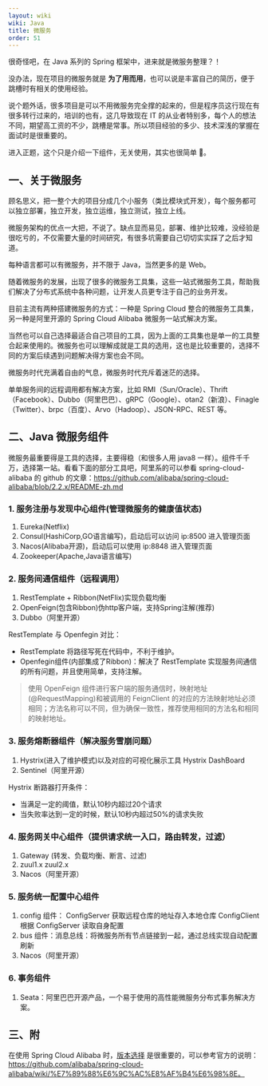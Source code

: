 ```yaml
---
layout: wiki
wiki: Java
title: 微服务
order: 51
---
```


很奇怪吧，在 Java 系列的 Spring 框架中，进来就是微服务整理？！

没办法，现在项目的微服务就是 **为了用而用**，也可以说是丰富自己的简历，便于跳槽时有相关的使用经验。

说个题外话，很多项目是可以不用微服务完全撑的起来的，但是程序员这行现在有很多转行过来的，培训的也有，这几导致现在 IT 的从业者特别多，每个人的想法不同，期望高工资的不少，跳槽是常事。所以项目经验的多少、技术深浅的掌握在面试时是很重要的。

<!-- more -->

进入正题，这个只是介绍一下组件，无关使用，其实也很简单 :slightly_smiling_face:。

## 一、关于微服务

顾名思义，把一整个大的项目分成几个小服务（类比模块式开发），每个服务都可以独立部署，独立开发，独立运维，独立测试，独立上线。

微服务架构的优点一大把，不说了。缺点显而易见，部署、维护比较难，没经验是很吃亏的，不仅需要大量的时间研究，有很多坑需要自己切切实实踩了之后才知道。

每种语言都可以有微服务，并不限于 Java，当然更多的是 Web。

随着微服务的发展，出现了很多的微服务工具集，这些一站式微服务工具，帮助我们解决了分布式系统中各种问题，让开发人员更专注于自己的业务开发。

目前主流有两种搭建微服务的方式：一种是 Spring Cloud 整合的微服务工具集，另一种是阿里开源的 Spring Cloud Alibaba 微服务一站式解决方案。

当然也可以自己选择最适合自己项目的工具，因为上面的工具集也是单一的工具整合起来使用的。微服务也可以理解成就是工具的选用，这也是比较重要的，选择不同的方案后续遇到问题解决得方案也会不同。

微服务时代充满着自由的气息，微服务时代充斥着迷茫的选择。

单单服务间的远程调用都有解决方案，比如 RMI（Sun/Oracle）、Thrift（Facebook）、Dubbo（阿里巴巴）、gRPC（Google）、otan2（新浪）、Finagle（Twitter）、brpc（百度）、Arvo（Hadoop）、JSON-RPC、REST 等。

## 二、Java 微服务组件

微服务最重要得是工具的选择，主要得稳（和很多人用 java8 一样）。组件千千万，选择第一站。看看下面的部分工具吧，阿里系的可以参看 spring-cloud-alibaba 的 github 的文章：https://github.com/alibaba/spring-cloud-alibaba/blob/2.2.x/README-zh.md

### 1. 服务注册与发现中心组件(管理微服务的健康值状态)

1. Eureka(Netflix)
2. Consul(HashiCorp,GO语言编写)，启动后可以访问 ip:8500 进入管理页面
3. Nacos(Alibaba开源)，启动后可以使用 ip:8848 进入管理页面
4. Zookeeper(Apache,Java语言编写)

### 2. 服务间通信组件（远程调用）

1. RestTemplate + Ribbon(NetFlix)实现负载均衡
2. OpenFeign(包含Ribbon)伪http客户端，支持Spring注解(推荐)
3. Dubbo（阿里开源）

RestTemplate 与 Openfegin 对比：

- RestTemplate 将路径写死在代码中，不利于维护。
- Openfegin组件(内部集成了Ribbon)：解决了 RestTemplate 实现服务间通信的所有问题，并且使用简单，支持注解。

> 使用 OpenFeign 组件进行客户端的服务通信时，映射地址(@RequestMapping)和被调用的 FeignClient 的对应的方法映射地址必须相同；方法名称可以不同，但为确保一致性，推荐使用相同的方法名和相同的映射地址。

### 3. 服务熔断器组件（解决服务雪崩问题）

1. Hystrix(进入了维护模式)以及对应的可视化展示工具 Hystrix DashBoard
2. Sentinel（阿里开源）

Hystrix 断路器打开条件：

- 当满足一定的阈值，默认10秒内超过20个请求
- 当失败率达到一定的时候，默认10秒内超过50%的请求失败

### 4. 服务网关中心组件（提供请求统一入口，路由转发，过滤）

1. Gateway (转发、负载均衡、断言、过滤)
2. zuul1.x zuul2.x
3. Nacos（阿里开源）

### 5. 服务统一配置中心组件

1. config 组件：
    ConfigServer 获取远程仓库的地址存入本地仓库
    ConfigClient 根据 ConfigServer 读取自身配置
2. bus 组件：消息总线：将微服务所有节点链接到一起，通过总线实现自动配置刷新
3. Nacos（阿里开源）

### 6. 事务组件

1. Seata：阿里巴巴开源产品，一个易于使用的高性能微服务分布式事务解决方案。

## 三、附

在使用 Spring Cloud Alibaba 时，[版本选择](https://github.com/alibaba/spring-cloud-alibaba/wiki/%E7%89%88%E6%9C%AC%E8%AF%B4%E6%98%8E) 是很重要的，可以参考官方的说明：https://github.com/alibaba/spring-cloud-alibaba/wiki/%E7%89%88%E6%9C%AC%E8%AF%B4%E6%98%8E。